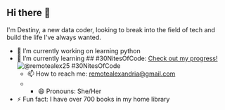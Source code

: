 ## Hi there 👋
I'm Destiny, a new data coder, looking to break into the field of tech and build the life I've always wanted. 
- 🔭 I’m currently working on learning python
- 🌱 I’m currently learning ## #30NitesOfCode:
  [Check out my progress!](https://www.codedex.io/@remotealex25/30-nites-of-code)  
  ![@remotealex25 #30NitesOfCode](https://www.codedex.io/api/petStatus?user=remotealex25)
  - 📫 How to reach me: remotealexandria@gmail.com
  - - 😄 Pronouns: She/Her
- ⚡ Fun fact: I have over 700 books in my home library
<!--
**Desicode25/Desicode25** is a ✨ _special_ ✨ repository because its `README.md` (this file) appears on your GitHub profile.

Here are some ideas to get you started:


- 👯 I’m looking to collaborate on ...
- 🤔 I’m looking for help with ...
- 💬 Ask me about ...


-->
